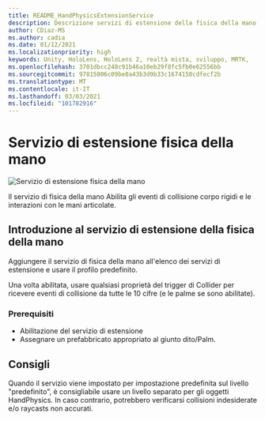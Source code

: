 ```yaml
---
title: README_HandPhysicsExtensionService
description: Descrizione servizi di estensione della fisica della mano.
author: CDiaz-MS
ms.author: cadia
ms.date: 01/12/2021
ms.localizationpriority: high
keywords: Unity, HoloLens, HoloLens 2, realtà mista, sviluppo, MRTK,
ms.openlocfilehash: 3701dbcc248c91b46a10eb29f8fc5fb0e62556bb
ms.sourcegitcommit: 97815006c09be0a43b3d9b33c1674150cdfecf2b
ms.translationtype: MT
ms.contentlocale: it-IT
ms.lasthandoff: 03/03/2021
ms.locfileid: "101782916"
---
```

# <a name="hand-physics-extension-service"></a>Servizio di estensione fisica della mano

![Servizio di estensione fisica della mano](../../images/hand-physics/MRTK_UX_HandPhysics_Main.jpg)

Il servizio di fisica della mano Abilita gli eventi di collisione corpo rigidi e le interazioni con le mani articolate.

## <a name="getting-started-with-hand-physics-extension-service"></a>Introduzione al servizio di estensione della fisica della mano

Aggiungere il servizio di fisica della mano all'elenco dei servizi di estensione e usare il profilo predefinito.

Una volta abilitata, usare qualsiasi proprietà del trigger di Collider per ricevere eventi di collisione da tutte le 10 cifre (e le palme se sono abilitate).

### <a name="prerequisites"></a>Prerequisiti

- Abilitazione del servizio di estensione
- Assegnare un prefabbricato appropriato al giunto dito/Palm.

## <a name="recommendations"></a>Consigli

Quando il servizio viene impostato per impostazione predefinita sul livello "predefinito", è consigliabile usare un livello separato per gli oggetti HandPhysics. In caso contrario, potrebbero verificarsi collisioni indesiderate e/o raycasts non accurati.
